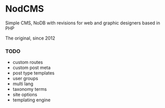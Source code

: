 NodCMS
======

Simple CMS, NoDB with revisions for web and graphic designers based in PHP


The original, since 2012


### TODO
* custom routes
* custom post meta
* post type templates
* user groups
* multi lang
* taxonomy terms
* site options
* templating engine
